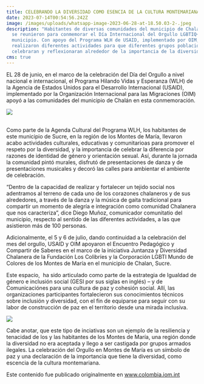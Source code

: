 ```yaml
---
title: CELEBRANDO LA DIVERSIDAD COMO ESENCIA DE LA CULTURA MONTEMARIANA
date: 2023-07-14T00:54:56.242Z
image: /images/uploads/whatsapp-image-2023-06-28-at-18.50.03-2-.jpeg
description: "Habitantes de diversas comunidades del municipio de Chalán, Sucre,
  se reunieron para conmemorar el Día Internacional del Orgullo LGBTIQ+ en su
  municipio. Con apoyo del Programa WLH de USAID, implementado por OIM, se
  realizaron diferentes actividades para que diferentes grupos poblacionales
  celebraran y reflexionaran alrededor de la importancia de la diversidad. "
cms: true
---
```

EL 28 de junio, en el marco de la celebración del Día del Orgullo a nivel nacional e internacional, el Programa Hilando Vidas y Esperanza (WLH) de la Agencia de Estados Unidos para el Desarrollo Internacional (USAID), implementado por la Organización Internacional para las Migraciones (OIM) apoyó a las comunidades del municipio de Chalán en esta conmemoración.

![](/images/uploads/whatsapp-image-2023-06-28-at-18.50.04-1-.jpeg)

\
Como parte de la Agenda Cultural del Programa WLH, los habitantes de este municipio de Sucre, en la región de los Montes de María, llevaron acabo actividades culturales, educativas y comunitarioas para promover el respeto por la diversidad, y la importancia de celebrar la diferencia por razones de identidad de género y orientación sexual. Así, durante la jornada la comunidad pintó murales, disfrutó de presentaciones de danza y de presentaciones musicales y decoró las calles para ambientar el ambiente de celebración.

“Dentro de la capacidad de realizar y fortalecer un tejido social nos  adentramos al terreno de cada uno de los corazones chalaneros y de sus alrededores, a través de la danza y la música de gaita tradicional para compartir un momento de alegría e integración como comunidad Chalanera que nos caracteriza”, dice Diego Muñoz, comunicador comunitatio del municipio, respecto al sentido de las diferentes actividades, a las que asistieron más de 100 personas. 

Adicionalmente, el 5 y 6 de julio, dando continuidad a la celebración del mes del orgullo, USAID y OIM apoyaron el Encuentro Pedagógico y Compartir de Saberes en el marco de la iniciativa Juntanza y Diversidad Chalanera de la Fundación Los Colibríes y la Corporación LGBTI Mundo de Colores de los Montes de María en el municipio de Chalan, Sucre.

Este espacio,  ha sido articulado como parte de la estrategia de Igualdad de género e inclusión social (GESI por sus siglas en inglés) – y de Comunicaciónes para una cultura de paz y cohesión social. Allí, las organizaciones participantes fortalecieron sus conocimientos técnicos sobre inclusión y diversidad, con el fin de equiparse para seguir con su labor de construcción de paz en el territorio desde una mirada inclusiva. 

![](/images/uploads/whatsapp-image-2023-06-28-at-18.50.03-1-.jpeg)

Cabe anotar, que este tipo de inciativas son un ejemplo de la resiliencia y tenacidad de los y las habitantes de los Montes de María, una región donde la diversidad no era aceptada y llego a ser castigada por grupos armados ilegales. La celebración del Orgullo en Montes de María es un símbolo de paz y una declaración de la importancia que tiene la diversidad, como escencia de la cultura montemariana.

Este contenido fue publicado originalmente en www.colombia.iom.int